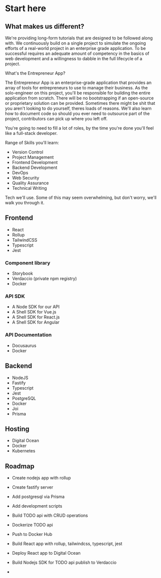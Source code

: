 # Start here

## What makes us different?

We're providing long-form tutorials that are designed to be followed along with. We continuously build on a single project to simulate the ongoing efforts of a real-world project in an enterprise grade application. To be successful requires an adequate amount of competency in the basics of web development and a willingness to dabble in the full lifecycle of a project.

What's the Entrepreneur App?

The Entrepreneur App is an enterprise-grade application that provides an array of tools for entrepreneurs to use to manage their business. As the solo-engineer on this project, you'll be responsible for building the entire application from scratch. There will be no bootstrapping if an open-source or proprietary solution can be provided. Sometimes there might be shit that you aren't looking to do yourself, theres loads of reasons. We'll also learn how to document code so should you ever need to outsource part of the project, contributors can pick up where you left off.

You're going to need to fill a lot of roles, by the time you're done you'll feel like a full-stack developer.

Range of Skills you'll learn:

- Version Control
- Project Management
- Frontend Development
- Backend Development
- DevOps
- Web Security
- Quality Assurance
- Technical Writing

Tech we'll use. Some of this may seem overwhelming, but don't worry, we'll walk you through it.

## Frontend

- React
- Rollup
- TailwindCSS
- Typescript
- Jest

### Component library

- Storybook
- Verdaccio (private npm registry)
- Docker

### API SDK

- A Node SDK for our API
- A Shell SDK for Vue.js
- A Shell SDK for React.js
- A Shell SDK for Angular

### API Documentation

- Docusaurus
- Docker

## Backend

- NodeJS
- Fastify
- Typescript
- Jest
- PostgreSQL
- Docker
- Joi
- Prisma
  
## Hosting

- Digital Ocean
- Docker
- Kubernetes

## Roadmap

- Create nodejs app with rollup
- Create fastify server
- Add postgresql via Prisma
- Add development scripts
- Build TODO api with CRUD operations
- Dockerize TODO api
- Push to Docker Hub

- Build React app with rollup, tailwindcss, typescript, jest
- Deploy React app to Digital Ocean
- Build Nodejs SDK for TODO api publish to Verdaccio
-
